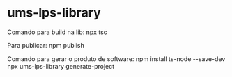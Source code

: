# ums-lps-library
Comando para build na lib:
npx tsc

Para publicar:
npm publish

Comando para gerar o produto de software:
npm install ts-node --save-dev
npx ums-lps-library generate-project